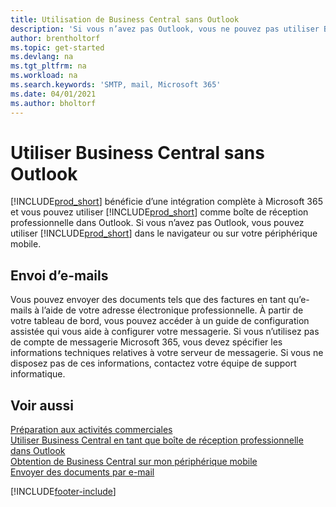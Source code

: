 ```yaml
---
title: Utilisation de Business Central sans Outlook
description: 'Si vous n’avez pas Outlook, vous ne pouvez pas utiliser Business Central comme boîte de réception professionnelle dans Outlook, mais vous pouvez utiliser un navigateur ou votre périphérique mobile.'
author: brentholtorf
ms.topic: get-started
ms.devlang: na
ms.tgt_pltfrm: na
ms.workload: na
ms.search.keywords: 'SMTP, mail, Microsoft 365'
ms.date: 04/01/2021
ms.author: bholtorf
---
```

# Utiliser Business Central sans Outlook
[!INCLUDE[prod_short](includes/prod_short.md)] bénéficie d’une intégration complète à Microsoft 365 et vous pouvez utiliser [!INCLUDE[prod_short](includes/prod_short.md)] comme boîte de réception professionnelle dans Outlook. Si vous n’avez pas Outlook, vous pouvez utiliser [!INCLUDE[prod_short](includes/prod_short.md)] dans le navigateur ou sur votre périphérique mobile.  

## Envoi d’e-mails
Vous pouvez envoyer des documents tels que des factures en tant qu’e-mails à l’aide de votre adresse électronique professionnelle. À partir de votre tableau de bord, vous pouvez accéder à un guide de configuration assistée qui vous aide à configurer votre messagerie. Si vous n’utilisez pas de compte de messagerie Microsoft 365, vous devez spécifier les informations techniques relatives à votre serveur de messagerie. Si vous ne disposez pas de ces informations, contactez votre équipe de support informatique.  


## Voir aussi
[Préparation aux activités commerciales](ui-get-ready-business.md)  
[Utiliser Business Central en tant que boîte de réception professionnelle dans Outlook](admin-outlook.md)  
[Obtention de Business Central sur mon périphérique mobile](install-mobile-app.md)  
[Envoyer des documents par e-mail](ui-how-send-documents-email.md)


[!INCLUDE[footer-include](includes/footer-banner.md)]